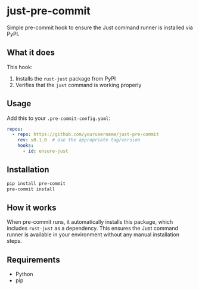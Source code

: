 # just-pre-commit

Simple pre-commit hook to ensure the Just command runner is installed via PyPI.

## What it does

This hook:
1. Installs the `rust-just` package from PyPI
2. Verifies that the `just` command is working properly

## Usage

Add this to your `.pre-commit-config.yaml`:

```yaml
repos:
  - repo: https://github.com/yourusername/just-pre-commit
    rev: v0.1.0  # Use the appropriate tag/version
    hooks:
      - id: ensure-just
```

## Installation

```bash
pip install pre-commit
pre-commit install
```

## How it works

When pre-commit runs, it automatically installs this package, which includes `rust-just` as a dependency. This ensures the Just command runner is available in your environment without any manual installation steps.

## Requirements

- Python
- pip
